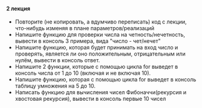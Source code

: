 #### 2 лекция

- Повторите (не копировать, а вдумчиво переписать) код с лекции, что-нибудь изменяя в плане параметров/реализаций
- Напишите функцию для проверки числа на четность/нечетность, вывести в консоль 3 примера, вида "число - чет/нечет"
- Напишите функцию, которая будет принимать на вход число и проверять, является ли оно положительным, отрицательным или
  нулём, вывести в консоль ответ.
- Напишите 2 функции, которые с помощью цикла for выведет в консоль числа от 1 до 10 (включая и не включая 10).
- Напишите функцию, которая с помощью цикла for выведет в консоль таблицу умножения на 5 до 10.
- Написать функцию для вычисления чисел Фибоначчи(рекурсия и хвостовая рекурсия), вывести в консоль первые 10 чисел